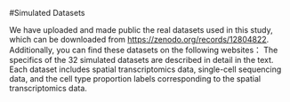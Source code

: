#Simulated Datasets


We have uploaded and made public the real datasets used in this study, which can be downloaded from https://zenodo.org/records/12804822. Additionally, you can find these datasets on the following websites：
 The specifics of the 32 simulated datasets are described in detail in the text. Each dataset includes spatial transcriptomics data, single-cell sequencing data, and the cell type proportion labels corresponding to the spatial transcriptomics data.
